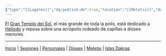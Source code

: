 ```yaml
---
{"type":"[[Lugares]]","dg-publish-dm":true,"location":"[[Meletis]]","description":"","dg-publish":true,"map":"","permalink":"/lugares/gran-templo-del-sol/","dgPassFrontmatter":true}
---
```


<p><span>El <a data-tooltip-position="top" aria-label="Lugares/Gran Templo del Sol" data-href="Lugares/Gran Templo del Sol" href="Lugares/Gran Templo del Sol" class="internal-link" target="_blank" rel="noopener nofollow">Gran Templo del Sol</a>, el más grande de toda la polis, está dedicado a <a data-tooltip-position="top" aria-label="Dioses/Heliodo" data-href="Dioses/Heliodo" href="Dioses/Heliodo" class="internal-link" target="_blank" rel="noopener nofollow">Heliodo</a> y reposa sobre una acrópolis rodeado de capillas a dioses menores.</span></p><p><span><hr></span></p><span><span><a data-tooltip-position="top" aria-label="/Inicio" data-href="/Inicio" href="/Inicio" class="internal-link" target="_blank" rel="noopener nofollow">Inicio</a> | <a data-tooltip-position="top" aria-label="Almanaque/Sesiones" data-href="Almanaque/Sesiones" href="Almanaque/Sesiones" class="internal-link" target="_blank" rel="noopener nofollow">Sesiones</a> | <a data-tooltip-position="top" aria-label="Almanaque/Personajes" data-href="Almanaque/Personajes" href="Almanaque/Personajes" class="internal-link" target="_blank" rel="noopener nofollow">Personajes</a> | <a data-tooltip-position="top" aria-label="Almanaque/Dioses" data-href="Almanaque/Dioses" href="Almanaque/Dioses" class="internal-link" target="_blank" rel="noopener nofollow">Dioses</a> | <a data-tooltip-position="top" aria-label="Lugares/Meletis" data-href="Lugares/Meletis" href="Lugares/Meletis" class="internal-link" target="_blank" rel="noopener nofollow">Meletis</a> | <a data-tooltip-position="top" aria-label="Lugares/Islas Dakras" data-href="Lugares/Islas Dakras" href="Lugares/Islas Dakras" class="internal-link" target="_blank" rel="noopener nofollow">Islas Dakras</a> </span></span>
